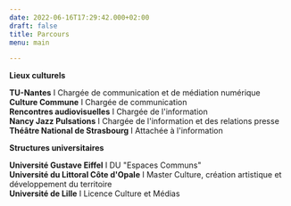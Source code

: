 ```yaml
---
date: 2022-06-16T17:29:42.000+02:00
draft: false
title: Parcours
menu: main

---
```

**Lieux culturels**

**TU-Nantes** I Chargée de communication et de médiation numérique  
**Culture Commune** I Chargée de communication  
**Rencontres audiovisuelles** I Chargée de l'information  
**Nancy Jazz Pulsations** I Chargée de l'information et des relations presse  
**Théâtre National de Strasbourg** I Attachée à l'information

**Structures universitaires**

**Université Gustave Eiffel** I DU "Espaces Communs"  
**Université du Littoral Côte d'Opale** I Master Culture, création artistique et développement du territoire  
**Université de Lille** I Licence Culture et Médias